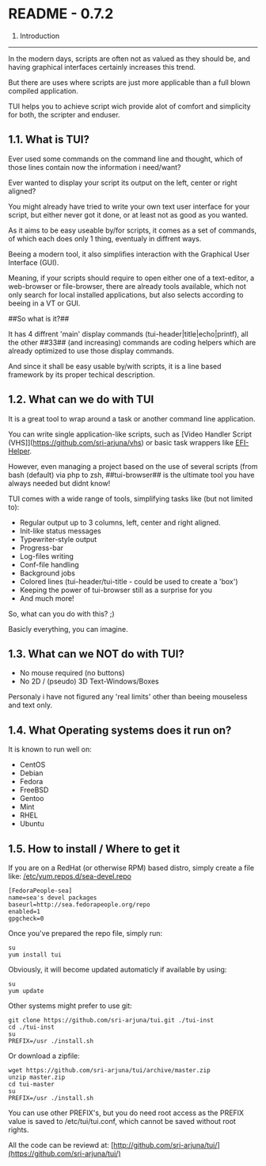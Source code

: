 README - 0.7.2
==============

1. Introduction
---------------

In the modern days, scripts are often not as valued as they should be, and having graphical interfaces certainly increases this trend.

But there are uses where scripts are just more applicable than a full blown compiled application.

TUI helps you to achieve script wich provide alot of comfort and simplicity for both, the scripter and enduser.



1.1. What is TUI?
-----------------

Ever used some commands on the command line and thought, which of those lines contain now the information i need/want?

Ever wanted to display your script its output on the left, center or right aligned?

You might already have tried to write your own text user interface for your script, but either never got it done, or at least not as good as you wanted.

As it aims to be easy useable by/for scripts, it comes as a set of commands, of which each does only 1 thing, eventualy in diffrent ways.


Beeing a modern tool, it also simplifies interaction with the Graphical User Interface (GUI).

Meaning, if your scripts should require to open either one of a text-editor, a web-browser or file-browser, there are already tools available, which not only search for local installed applications, but also selects according to beeing in a VT or GUI.


##So what is it?##

It has 4 diffrent 'main' display commands (tui-header|title|echo|printf), all the other ##33## (and increasing) commands are coding helpers which are already optimized to use those display commands.

And since it shall be easy usable by/with scripts, it is a line based framework by its proper techical description.



1.2. What can we do with TUI
----------------------------

It is a great tool to wrap around a task or another command line application.

You can write single application-like scripts, such as [Video Handler Script (VHS]](https://github.com/sri-arjuna/vhs)
or basic task wrappers like [EFI-Helper](https://github.com/sri-arjuna/efi-helper).

However, even managing a project based on the use of several scripts (from bash (default) via php to zsh, ##tui-browser## is the ultimate tool you have always needed but didnt know!

TUI comes with a wide range of tools, simplifying tasks like (but not limited to):

* Regular output up to 3 columns, left, center and right aligned.
* Init-like status messages
* Typewriter-style output
* Progress-bar
* Log-files writing
* Conf-file handling
* Background jobs
* Colored lines (tui-header/tui-title - could be used to create a 'box')
* Keeping the power of tui-browser still as a surprise for you
* And much more!

So, what can you do with this? ;)

Basicly everything, you can imagine.



1.3. What can we NOT do with TUI?
---------------------------------

* No mouse required (no buttons)
* No 2D / (pseudo) 3D Text-Windows/Boxes

Personaly i have not figured any 'real limits' other than beeing mouseless and text only.




1.4. What Operating systems does it run on?
-------------------------------------------

It is known to run well on:

* CentOS
* Debian
* Fedora
* FreeBSD
* Gentoo
* Mint
* RHEL
* Ubuntu




1.5. How to install / Where to get it
-------------------------------------

If you are on a RedHat (or otherwise RPM) based distro, simply create a file like: [/etc/yum.repos.d/sea-devel.repo](https://sea.fedorapeople.org/sea-devel.repo)

	[FedoraPeople-sea]
	name=sea's devel packages
	baseurl=http://sea.fedorapeople.org/repo
	enabled=1
	gpgcheck=0


Once you've prepared the repo file, simply run:

	su
	yum install tui

Obviously, it will become updated automaticly if available by using:

	su
	yum update


Other systems might prefer to use git:

	git clone https://github.com/sri-arjuna/tui.git ./tui-inst
	cd ./tui-inst
	su
	PREFIX=/usr ./install.sh 

Or download a zipfile:

	wget https://github.com/sri-arjuna/tui/archive/master.zip
	unzip master.zip
	cd tui-master
	su
	PREFIX=/usr ./install.sh


You can use other PREFIX's, but you do need root access as the PREFIX value is saved to /etc/tui/tui.conf,
which cannot be saved without root rights.

All the code can be reviewd at: [http://github.com/sri-arjuna/tui/](https://github.com/sri-arjuna/tui/)

